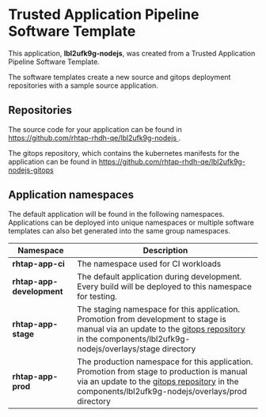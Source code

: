 # Trusted Application Pipeline Software Template

This application, **lbl2ufk9g-nodejs**, was created from a Trusted Application Pipeline Software Template.

The software templates create a new source and gitops deployment repositories with a sample source application. 

## Repositories

The source code for your application can be found in [https://github.com/rhtap-rhdh-qe/lbl2ufk9g-nodejs ](https://github.com/rhtap-rhdh-qe/lbl2ufk9g-nodejs ).
 
The gitops repository, which contains the kubernetes manifests for the application can be found in 
[https://github.com/rhtap-rhdh-qe/lbl2ufk9g-nodejs-gitops ](https://github.com/rhtap-rhdh-qe/lbl2ufk9g-nodejs-gitops ) 

## Application namespaces 

The default application will be found in the following namespaces. Applications can be deployed into unique namespaces or multiple software templates can also bet generated into the same group namespaces.  

|  Namespace   |  Description   |  
| -------- | -------- |
| **rhtap-app-ci** | The namespace used for CI workloads |
| **rhtap-app-development** | The default application during development. Every build will be deployed to this namespace for testing. |
| **rhtap-app-stage** | The staging namespace for this application. Promotion from development to stage is manual via an update to the [gitops repository](https://github.com/rhtap-rhdh-qe/lbl2ufk9g-nodejs-gitops ) in the components/lbl2ufk9g-nodejs/overlays/stage directory |
| **rhtap-app-prod** | The production namespace for this application. Promotion from stage to production is manual via an update to the [gitops repository](https://github.com/rhtap-rhdh-qe/lbl2ufk9g-nodejs-gitops ) in the components/lbl2ufk9g-nodejs/overlays/prod directory |